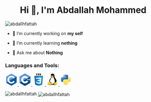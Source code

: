 
<h1 align="center">Hi 👋, I'm Abdallah Mohammed</h1>
<p align="left"> <img src="https://komarev.com/ghpvc/?username=abdallhfattah&label=Profile%20views&color=0e75b6&style=flat" alt="abdallhfattah" /> </p>

- 🔭 I’m currently working on **my self**

- 🌱 I’m currently learning **nothing**

- 💬 Ask me about **Nothing**

<h3 align="left">Languages and Tools:</h3>
<p align="left"> <a href="https://www.cprogramming.com/" target="_blank" rel="noreferrer"> <img src="https://raw.githubusercontent.com/devicons/devicon/master/icons/c/c-original.svg" alt="c" width="40" height="40"/> </a> <a href="https://www.w3schools.com/cpp/" target="_blank" rel="noreferrer"> <img src="https://raw.githubusercontent.com/devicons/devicon/master/icons/cplusplus/cplusplus-original.svg" alt="cplusplus" width="40" height="40"/> </a> <a href="https://www.w3schools.com/css/" target="_blank" rel="noreferrer"> <img src="https://raw.githubusercontent.com/devicons/devicon/master/icons/css3/css3-original-wordmark.svg" alt="css3" width="40" height="40"/> </a> <a href="https://www.linux.org/" target="_blank" rel="noreferrer"> <img src="https://raw.githubusercontent.com/devicons/devicon/master/icons/linux/linux-original.svg" alt="linux" width="40" height="40"/> </a> <a href="https://www.python.org" target="_blank" rel="noreferrer"> <img src="https://raw.githubusercontent.com/devicons/devicon/master/icons/python/python-original.svg" alt="python" width="40" height="40"/> </a> </p>

<p><img align="left" src="https://github-readme-stats.vercel.app/api/top-langs?username=abdallhfattah&show_icons=true&locale=en&layout=compact" alt="abdallhfattah" /></p>

<p>&nbsp;<img align="center" src="https://github-readme-stats.vercel.app/api?username=abdallhfattah&show_icons=true&locale=en" alt="abdallhfattah" /></p>
